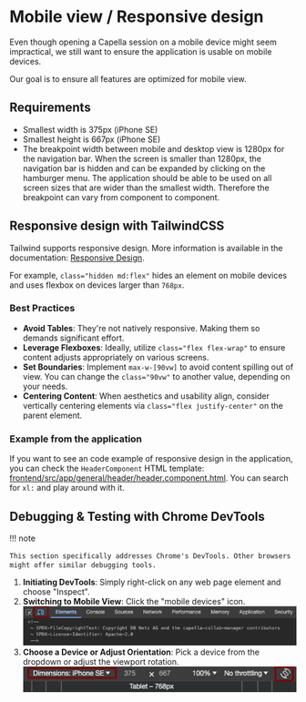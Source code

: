 <!--
 ~ SPDX-FileCopyrightText: Copyright DB InfraGO AG and contributors
 ~ SPDX-License-Identifier: Apache-2.0
 -->

# Mobile view / Responsive design

Even though opening a Capella session on a mobile device might seem
impractical, we still want to ensure the application is usable on mobile
devices.

Our goal is to ensure all features are optimized for mobile view.

## Requirements

- Smallest width is 375px (iPhone SE)
- Smallest height is 667px (iPhone SE)
- The breakpoint width between mobile and desktop view is 1280px for the
  navigation bar. When the screen is smaller than 1280px, the navigation bar is
  hidden and can be expanded by clicking on the hamburger menu. The application
  should be able to be used on all screen sizes that are wider than the
  smallest width. Therefore the breakpoint can vary from component to
  component.

## Responsive design with TailwindCSS

Tailwind supports responsive design. More information is available in the
documentation:
[Responsive Design](https://tailwindcss.com/docs/responsive-design).

For example, `class="hidden md:flex"` hides an element on mobile devices and
uses flexbox on devices larger than `768px`.

### Best Practices

- **Avoid Tables**: They're not natively responsive. Making them so demands
  significant effort.
- **Leverage Flexboxes**: Ideally, utilize `class="flex flex-wrap"` to ensure
  content adjusts appropriately on various screens.
- **Set Boundaries**: Implement `max-w-[90vw]` to avoid content spilling out of
  view. You can change the `class="90vw"` to another value, depending on your
  needs.
- **Centering Content**: When aesthetics and usability align, consider
  vertically centering elements via `class="flex justify-center"` on the parent
  element.

### Example from the application

If you want to see an code example of responsive design in the application, you
can check the `HeaderComponent` HTML template:
[frontend/src/app/general/header/header.component.html](https://github.com/DSD-DBS/capella-collab-manager/blob/main/frontend/src/app/general/header/header.component.html).
You can search for `xl:` and play around with it.

## Debugging & Testing with Chrome DevTools

!!! note

    This section specifically addresses Chrome's DevTools. Other browsers might offer similar debugging tools.

1. **Initiating DevTools**: Simply right-click on any web page element and
   choose "Inspect".
2. **Switching to Mobile View**: Click the "mobile devices" icon.
   ![Open mobile devices view in Chrome DevTools](./chrome-dev-view.png)
3. **Choose a Device or Adjust Orientation**: Pick a device from the dropdown
   or adjust the viewport rotation. <br>
   ![Select a device from the list](./select-dimensions.png)
